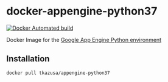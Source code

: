 # docker-appengine-python37

[![Docker Automated build](https://img.shields.io/docker/automated/tkazusa/appengine-python37.svg?style=flat-square&label=build)](https://hub.docker.com/r/tkazusa/appengine-python37/)

Docker Image for the [Google App Engine Python environment](https://cloud.google.com/appengine/docs/python)

## Installation

```sh
docker pull tkazusa/appengine-python37
```

